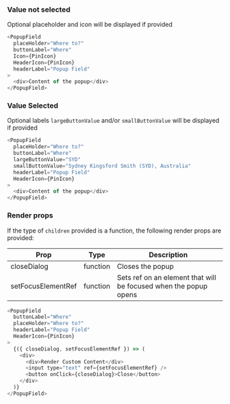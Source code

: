 ### Value not selected

Optional placeholder and icon will be displayed if provided

```js
<PopupField
  placeHolder="Where to?"
  buttonLabel="Where"
  Icon={PinIcon}
  HeaderIcon={PinIcon}
  headerLabel="Popup Field"
>
  <div>Content of the popup</div>
</PopupField>
```

### Value Selected

Optional labels `largeButtonValue` and/or `smallButtonValue` will be displayed if provided

```js
<PopupField
  placeHolder="Where to?"
  buttonLabel="Where"
  largeButtonValue="SYD"
  smallButtonValue="Sydney Kingsford Smith (SYD), Australia"
  headerLabel="Popup Field"
  HeaderIcon={PinIcon}
>
  <div>Content of the popup</div>
</PopupField>
```

### Render props

If the type of `children` provided is a function, the following render props are provided:

| Prop               | Type     | Description                                                      |
| ------------------ | -------- | ---------------------------------------------------------------- |
| closeDialog        | function | Closes the popup                                                 |
| setFocusElementRef | function | Sets ref on an element that will be focused when the popup opens |

```js
<PopupField
  buttonLabel="Where"
  placeHolder="Where to?"
  headerLabel="Popup Field"
  HeaderIcon={PinIcon}
>
  {({ closeDialog, setFocusElementRef }) => (
    <div>
      <div>Render Custom Content</div>
      <input type="text" ref={setFocusElementRef} />
      <button onClick={closeDialog}>Close</button>
    </div>
  )}
</PopupField>
```

